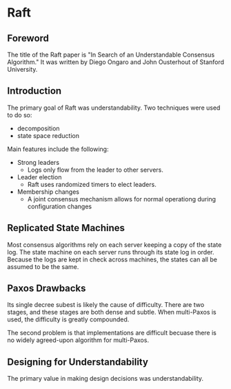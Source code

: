 # Raft

## Foreword

The title of the Raft paper is "In Search of an Understandable Consensus Algorithm."
It was written by Diego Ongaro and John Ousterhout of Stanford University.

## Introduction

The primary goal of Raft was understandability.
Two techniques were used to do so:

* decomposition
* state space reduction

Main features include the following:

* Strong leaders
  * Logs only flow from the leader to other servers.
* Leader election
  * Raft uses randomized timers to elect leaders.
* Membership changes
  * A joint consensus mechanism allows for normal operationg during configuration changes

## Replicated State Machines

Most consensus algorithms rely on each server keeping a copy of the state log.
The state machine on each server runs through its state log in order.
Because the logs are kept in check across machines, the states can all be assumed to be the same.

## Paxos Drawbacks

Its single decree subest is likely the cause of difficulty.
There are two stages, and these stages are both dense and subtle.
When multi-Paxos is used, the difficulty is greatly compounded.

The second problem is that implementations are difficult becuase there is no widely agreed-upon algorithm for multi-Paxos.

## Designing for Understandability

The primary value in making design decisions was understandability.

